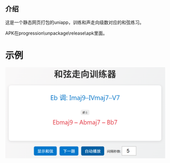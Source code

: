 ## 介绍

这是一个静态网页打包的uniapp，训练和声走向级数对应的和弦练习。

APK在progression\unpackage\release\apk里面。

# 示例
![示例](desc.png)

